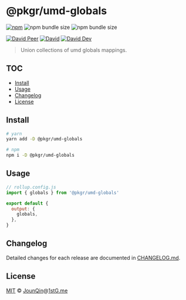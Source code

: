 # @pkgr/umd-globals

[![npm](https://img.shields.io/npm/v/@pkgr/umd-globals.svg)](https://www.npmjs.com/package/@pkgr/umd-globals)
![npm bundle size](https://img.shields.io/bundlephobia/min/@pkgr/umd-globals)
![npm bundle size](https://img.shields.io/bundlephobia/minzip/@pkgr/umd-globals)

[![David Peer](https://img.shields.io/david/peer/rx-ts/pkgr.svg?path=packages/umd-globals)](https://david-dm.org/rx-ts/pkgr?path=packages/umd-globals&type=peer)
[![David](https://img.shields.io/david/rx-ts/pkgr.svg?path=packages/umd-globals)](https://david-dm.org/rx-ts/pkgr?path=packages/umd-globals)
[![David Dev](https://img.shields.io/david/dev/rx-ts/pkgr.svg?path=packages/umd-globals)](https://david-dm.org/rx-ts/pkgr?path=packages/umd-globals&type=dev)

> Union collections of umd globals mappings.

## TOC <!-- omit in toc -->

- [Install](#install)
- [Usage](#usage)
- [Changelog](#changelog)
- [License](#license)

## Install

```sh
# yarn
yarn add -D @pkgr/umd-globals

# npm
npm i -D @pkgr/umd-globals
```

## Usage

```js
// rollup.config.js
import { globals } from '@pkgr/umd-globals'

export default {
  output: {
    globals,
  },
}
```

## Changelog

Detailed changes for each release are documented in [CHANGELOG.md](./CHANGELOG.md).

## License

[MIT][] © [JounQin][]@[1stG.me][]

[1stg.me]: https://www.1stg.me
[jounqin]: https://GitHub.com/JounQin
[mit]: http://opensource.org/licenses/MIT
